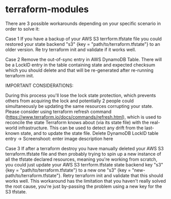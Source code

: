 # terraform-modules



There are 3 possible workarounds depending on your specific scenario in order to solve it:

Case 1
If you have a backup of your AWS S3 terrform.tfstate file you could restored your state backend "s3" {key = "path/to/terraform.tfstate"} 
to an older version. Re try terraform init and validate if it works well.

Case 2
Remove the out-of-sync entry in AWS DynamoDB Table. There will be a LockID entry in the table containing state and expected checksum 
which you should delete and that will be re-generated after re-running terraform init.

IMPORTANT CONSIDERATIONS:

During this process you'll lose the lock state protection, which prevents others from acquiring the lock and 
potentially 2 people could simultaneously be updating the same resources corrupting your state.
Please consider using terraform refresh command (https://www.terraform.io/docs/commands/refresh.html), 
which is used to reconcile the state Terraform knows about (via its state file) with the real-world infrastructure.
This can be used to detect any drift from the last-known state, and to update the state file.
Delete DynamoDB LockID table entry -> Screenshoot:
enter image description here

Case 3
If after a terraform destroy you have manually deleted your AWS S3 terraform.tfstate file and then probably trying 
to spin up a new instance of all the tfstate declared resources, meaning you're working from scratch,
you could just update your AWS S3 terrform.tfstate state backend key "s3" {key = "path/to/terraform.tfstate"} 
to a new one "s3" {key = "new-path/to/terraform.tfstate"}. Retry terraform init and validate that this should works well.
This workaround has the limitation that you haven't really solved the root cause, you're just by-passing the problem using a new key for the S3 tfstate.
